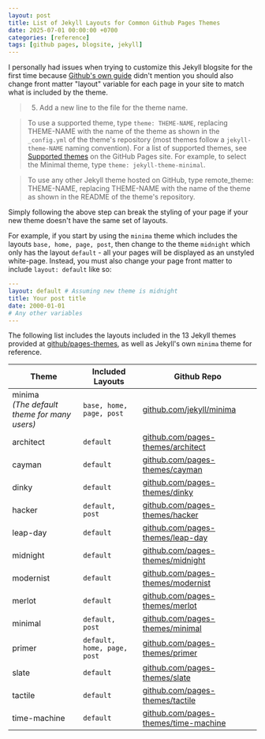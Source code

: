 ```yaml
---
layout: post
title: List of Jekyll Layouts for Common Github Pages Themes
date: 2025-07-01 00:00:00 +0700
categories: [reference]
tags: [github pages, blogsite, jekyll]
---
```


I personally had issues when trying to customize this Jekyll blogsite for the first time
because [Github's own guide](https://docs.github.com/en/pages/setting-up-a-github-pages-site-with-jekyll)
didn't mention you should also change front matter "layout" variable for each page in your site
to match what is included by the theme.

> 5) Add a new line to the file for the theme name.

> To use a supported theme, type `theme: THEME-NAME`, replacing THEME-NAME with the name of the theme as shown in the `_config.yml` of the theme's repository (most themes follow a `jekyll-theme-NAME` naming convention). For a list of supported themes, see [Supported themes](https://pages.github.com/themes/) on the GitHub Pages site. For example, to select the Minimal theme, type `theme: jekyll-theme-minimal`.

> To use any other Jekyll theme hosted on GitHub, type remote_theme: THEME-NAME, replacing THEME-NAME with the name of the theme as shown in the README of the theme's repository.

Simply following the above step can break the styling of your page if your new theme doesn't have the same set of layouts.

For example, if you start by using the `minima` theme which includes the layouts `base, home, page, post`,
then change to the theme `midnight` which only has the layout `default` -
all your pages will be displayed as an unstyled white-page.
Instead, you must also change your page front matter to include `layout: default` like so:

```yml
---
layout: default # Assuming new theme is midnight
title: Your post title
date: 2000-01-01
# Any other variables
---
```

The following list includes the layouts included in the 13 Jekyll themes provided at [github/pages-themes](https://github.com/pages-themes),
as well as Jekyll's own `minima` theme for reference.

Theme | Included Layouts | Github Repo
------|---------|-------
minima <br>_(The default theme for many users)_ | `base, home, page, post` | [github.com/jekyll/minima](https://github.com/jekyll/minima)
architect | `default` | [github.com/pages-themes/architect](https://github.com/pages-themes/architect)
cayman | `default` | [github.com/pages-themes/cayman](https://github.com/pages-themes/cayman)
dinky | `default` | [github.com/pages-themes/dinky](https://github.com/pages-themes/dinky)
hacker | `default, post` | [github.com/pages-themes/hacker](https://github.com/pages-themes/hacker)
leap-day | `default` | [github.com/pages-themes/leap-day](https://github.com/pages-themes/leap-day)
midnight | `default` | [github.com/pages-themes/midnight](https://github.com/pages-themes/midnight)
modernist | `default` | [github.com/pages-themes/modernist](https://github.com/pages-themes/modernist)
merlot | `default` | [github.com/pages-themes/merlot](https://github.com/pages-themes/merlot)
minimal | `default, post` | [github.com/pages-themes/minimal](https://github.com/pages-themes/minimal)
primer | `default, home, page, post` | [github.com/pages-themes/primer](https://github.com/pages-themes/primer)
slate | `default` | [github.com/pages-themes/slate](https://github.com/pages-themes/slate)
tactile | `default` | [github.com/pages-themes/tactile](https://github.com/pages-themes/tactile)
time-machine | `default` | [github.com/pages-themes/time-machine](https://github.com/pages-themes/time-machine)